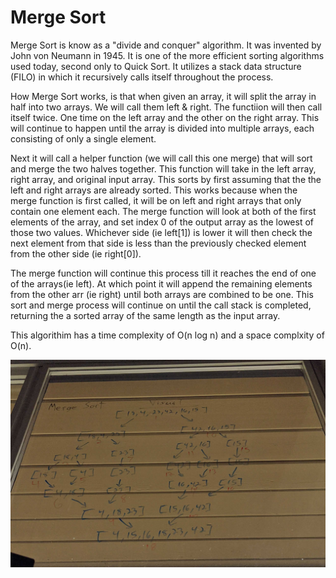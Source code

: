 # Merge Sort
Merge Sort is know as a "divide and conquer" algorithm. It was invented by John von Neumann in 1945. It is one of the more efficient sorting algorithms used today, second only to Quick Sort. It utilizes a stack data structure (FILO) in which it recursively calls itself throughout the process.

How Merge Sort works, is that when given an array, it will split the array in half into two arrays. We will call them left & right. The functiion will then call itself twice. One time on the left array and the other on the right array. This will continue to happen until the array is divided into multiple arrays, each consisting of only a single element.

Next it will call a helper function (we will call this one merge) that will sort and merge the two halves together. This function will take in the left array, right array, and original input array. This sorts by first assuming that the the left and right arrays are already sorted. This works because when the merge function is first called, it will be on left and right arrays that only contain one element each. The merge function will look at both of the first elements of the array, and set index 0 of the output array as the lowest of those two values. Whichever side (ie left[1]) is lower it will then check the next element from that side is less than the previously checked element from the other side (ie right[0]).

The merge function will continue this process till it reaches the end of one of the arrays(ie left). At which point it will append the remaining elements from the other arr (ie right) until both arrays are combined to be one. This sort and merge process will continue on until the call stack is completed, returning the a sorted array of the same length as the input array.

This algorithim has a time complexity of O(n log n) and a space complxity of O(n).

![Merge Sort](../../assets/merge-sort.jpg)
